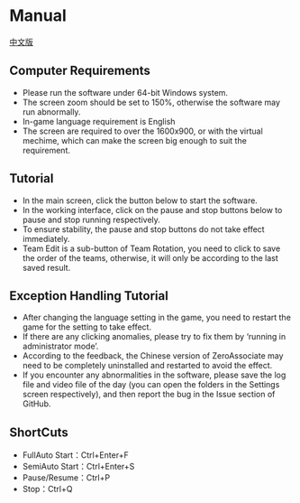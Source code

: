 # Manual
[中文版](manual_cn.md)
## Computer Requirements
- Please run the software under 64-bit Windows system.
- The screen zoom should be set to 150%, otherwise the software may run abnormally.
- In-game language requirement is English
- The screen are required to over the 1600x900, or with the virtual mechime, which can make the screen big enough to suit the requirement.
## Tutorial
- In the main screen, click the button below to start the software.
- In the working interface, click on the pause and stop buttons below to pause and stop running respectively.
- To ensure stability, the pause and stop buttons do not take effect immediately.
- Team Edit is a sub-button of Team Rotation, you need to click to save the order of the teams, otherwise, it will only be according to the last saved result.
## Exception Handling Tutorial
- After changing the language setting in the game, you need to restart the game for the setting to take effect.
- If there are any clicking anomalies, please try to fix them by ‘running in administrator mode’.
- According to the feedback, the Chinese version of ZeroAssociate may need to be completely uninstalled and restarted to avoid the effect.
- If you encounter any abnormalities in the software, please save the log file and video file of the day (you can open the folders in the Settings screen respectively), and then report the bug in the Issue section of GitHub.
## ShortCuts
- FullAuto Start：Ctrl+Enter+F
- SemiAuto Start：Ctrl+Enter+S
- Pause/Resume：Ctrl+P
- Stop：Ctrl+Q